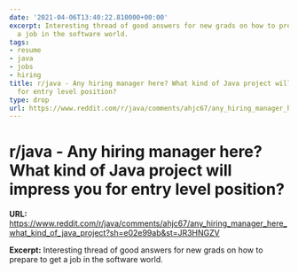 ```yaml
---
date: '2021-04-06T13:40:22.810000+00:00'
excerpt: Interesting thread of good answers for new grads on how to prepare to get
  a job in the software world.
tags:
- resume
- java
- jobs
- hiring
title: r/java - Any hiring manager here? What kind of Java project will impress you
  for entry level position?
type: drop
url: https://www.reddit.com/r/java/comments/ahjc67/any_hiring_manager_here_what_kind_of_java_project?sh=e02e99ab&st=JR3HNGZV
---
```


# r/java - Any hiring manager here? What kind of Java project will impress you for entry level position?

**URL:** https://www.reddit.com/r/java/comments/ahjc67/any_hiring_manager_here_what_kind_of_java_project?sh=e02e99ab&st=JR3HNGZV

**Excerpt:** Interesting thread of good answers for new grads on how to prepare to get a job in the software world.
